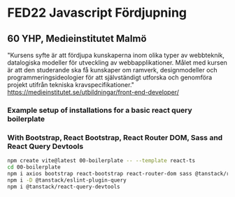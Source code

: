 # FED22 Javascript Fördjupning

## 60 YHP, Medieinstitutet Malmö

"Kursens syfte är att fördjupa kunskaperna inom olika typer av webbteknik, datalogiska modeller för utveckling av webbapplikationer. Målet med kursen är att den studerande ska få kunskaper om ramverk, designmodeller och programmeringsideologier för att självständigt utforska och genomföra projekt utifrån tekniska kravspecifikationer."
https://medieinstitutet.se/utbildningar/front-end-developer/

### Example setup of installations for a basic react query boilerplate
### With Bootstrap, React Bootstrap, React Router DOM, Sass and React Query Devtools

```zsh
npm create vite@latest 00-boilerplate -- --template react-ts
cd 00-boilerplate
npm i axios bootstrap react-bootstrap react-router-dom sass @tanstack/react-query
npm i -D @tanstack/eslint-plugin-query
npm i @tanstack/react-query-devtools
```
